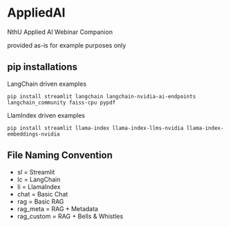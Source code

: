 # AppliedAI
NthU Applied AI Webinar Companion

provided as-is for example purposes only

## pip installations
LangChain driven examples

`pip install streamlit langchain langchain-nvidia-ai-endpoints langchain_community faiss-cpu pypdf`

LlamIndex driven examples

`pip install streamlit llama-index llama-index-llms-nvidia llama-index-embeddings-nvidia`

## File Naming Convention
- sl = Streamlit
- lc = LangChain
- li = LlamaIndex
- chat = Basic Chat
- rag = Basic RAG
- rag_meta = RAG + Metadata
- rag_custom = RAG + Bells & Whistles

